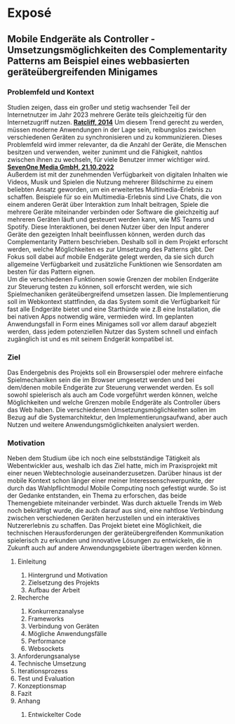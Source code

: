 # Exposé

## Mobile Endgeräte als Controller - Umsetzungsmöglichkeiten des Complementarity Patterns am Beispiel eines webbasierten geräteübergreifenden Minigames

### Problemfeld und Kontext
Studien zeigen, dass ein großer und stetig wachsender Teil der Internetnutzer im Jahr 2023 mehrere Geräte teils gleichzeitig für den Internetzugriff nutzen. **[Ratcliff, 2014](https://econsultancy.com/more-than-40-of-online-adults-are-multi-device-users-stats/)** Um diesem Trend gerecht zu werden, müssen moderne Anwendungen in der Lage sein, reibungslos zwischen verschiedenen Geräten zu synchronisieren und zu kommunizieren.
Dieses Problemfeld wird immer relevanter, da die Anzahl der Geräte, die Menschen besitzen und verwenden, weiter zunimmt und die Fähigkeit, nahtlos zwischen ihnen zu wechseln, für viele Benutzer immer wichtiger wird. **[SevenOne Media GmbH, 21.10.2022](https://de.statista.com/statistik/daten/studie/476467/umfrage/persoenliche-geraetenutzung-fuer-den-medienkonsum-in-deutschland/)** <br>
Außerdem ist mit der zunehmenden Verfügbarkeit von digitalen Inhalten wie Videos, Musik und Spielen die Nutzung mehrerer Bildschirme zu einem beliebten Ansatz geworden, um ein erweitertes Multimedia-Erlebnis zu schaffen. Beispiele für so ein Multimedia-Erlebnis sind Live Chats, die von einem anderen Gerät über Interaktion zum Inhalt beitragen, Spiele die mehrere Geräte miteinander verbinden oder Software die gleichzeitig auf mehreren Geräten läuft und gesteuert werden kann, wie MS Teams und Spotify.
Diese Interaktionen, bei denen Nutzer über den Input anderer Geräte den gezeigten Inhalt beeinflussen können, werden durch das Complementarity Pattern beschrieben. 
Deshalb soll in dem Projekt erforscht werden, welche Möglichkeiten es zur Umsetzung des Patterns gibt. Der Fokus soll dabei auf mobile Endgeräte gelegt werden, da sie sich durch allgemeine Verfügbarkeit und zusätzliche Funktionen wie Sensordaten am besten für das Pattern eignen. <br>
Um die verschiedenen Funktionen sowie Grenzen der mobilen Endgeräte zur Steuerung testen zu können, soll erforscht werden, wie sich Spielmechaniken geräteübergreifend umsetzen lassen.
Die Implementierung soll im Webkontext stattfinden, da das System somit die Verfügbarkeit für fast alle Endgeräte bietet und eine Starthürde wie z.B eine Installation, die bei nativen Apps notwendig wäre, vermieden wird. 
Im geplanten Anwendungsfall in Form eines Minigames soll vor allem darauf abgezielt werden, dass jedem potenziellen Nutzer das System schnell und einfach zugänglich ist und es mit seinem Endgerät kompatibel ist.

### Ziel
Das Endergebnis des Projekts soll ein Browserspiel oder mehrere einfache Spielmechaniken sein die im Browser umgesetzt werden und bei dem/denen mobile Endgeräte zur Steuerung verwendet werden. Es soll sowohl spielerisch als auch am Code vorgeführt werden können, welche Möglichkeiten und welche Grenzen mobile Endgeräte als Controller übers das Web haben. Die verschiedenen Umsetzungsmöglichkeiten sollen im Bezug auf die Systemarchitektur, den Implementierungsaufwand, aber auch Nutzen und weitere Anwendungsmöglichkeiten analysiert werden.

### Motivation

Neben dem Studium übe ich noch eine selbstständige Tätigkeit als Webentwickler aus, weshalb ich das Ziel hatte, mich im Praxisprojekt mit einer neuen Webtechnologie auseinanderzusetzen. Darüber hinaus ist der mobile Kontext schon länger einer meiner Interessenschwerpunkte, der durch das Wahlpflichtmodul Mobile Computing noch gefestigt wurde. So ist der Gedanke entstanden, ein Thema zu erforschen, das beide Themengebiete miteinander verbindet. Was durch aktuelle Trends im Web noch bekräftigt wurde, die auch darauf aus sind, eine nahtlose Verbindung zwischen verschiedenen Geräten herzustellen und ein interaktives Nutzererlebnis zu schaffen.
Das Projekt bietet eine Möglichkeit, die technischen Herausforderungen der geräteübergreifenden Kommunikation spielerisch zu erkunden und innovative Lösungen zu entwickeln, die in Zukunft auch auf andere Anwendungsgebiete übertragen werden können.

<ol>
  <li>Einleitung</li>
    <ol>
      <li>Hintergrund und Motivation</li>
      <li>Zielsetzung des Projekts</li>
      <li>Aufbau der Arbeit</li>
    </ol>
  <li>Recherche</li>
      <ol>
      <li>Konkurrenzanalyse</li>
      <li>Frameworks</li>
      <li>Verbindung von Geräten</li>
      <li>Mögliche Anwendungsfälle</li>
      <li>Performance</li>
      <li>Websockets</li>
    </ol>
  <li>Anforderungsanalyse</li>
  <li>Technische Umsetzung</li>
  <li>Iterationsprozess</li>
  <li>Test und Evaluation</li> 
  <li>Konzeptionsmap</li>
  <li>Fazit</li>
  <li>Anhang</li>
    <ol>
      <li>Entwickelter Code</li>
    </ol>
</ol>